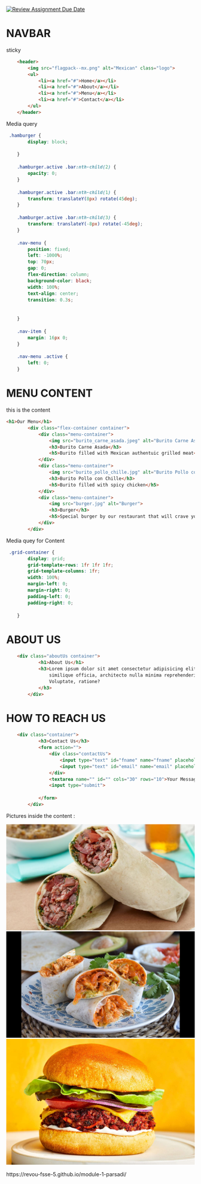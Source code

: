 [![Review Assignment Due Date](https://classroom.github.com/assets/deadline-readme-button-22041afd0340ce965d47ae6ef1cefeee28c7c493a6346c4f15d667ab976d596c.svg)](https://classroom.github.com/a/_rEaNyCz)
# NAVBAR
sticky
```html
    <header>
        <img src="flagpack--mx.png" alt="Mexican" class="logo">
        <ul>
            <li><a href="#">Home</a></li>
            <li><a href="#">About</a></li>
            <li><a href="#">Menu</a></li>
            <li><a href="#">Contact</a></li>
        </ul>
    </header>
```

Media query 
```css
 .hamburger {
        display: block;

    }

    .hamburger.active .bar:nth-child(2) {
        opacity: 0;
    }

    .hamburger.active .bar:nth-child(1) {
        transform: translateY(8px) rotate(45deg);
    }

    .hamburger.active .bar:nth-child(3) {
        transform: translateY(-8px) rotate(-45deg);
    }

    .nav-menu {
        position: fixed;
        left: -1000%;
        top: 70px;
        gap: 0;
        flex-direction: column;
        background-color: black;
        width: 100%;
        text-align: center;
        transition: 0.3s;


    }

    .nav-item {
        margin: 16px 0;
    }

    .nav-menu .active {
        left: 0;
    }

```

# MENU CONTENT
this is the content
```html
<h1>Our Menu</h1>
        <div class="flex-container container">
            <div class="menu-container">
                <img src="burito_carne_asada.jpeg" alt="Burito Carne Asada">
                <h3>Burito Carne Asada</h3>
                <h5>Burito filled with Mexican authentuic grilled meat</h5>
            </div>
            <div class="menu-container">
                <img src="burito_pollo_chille.jpg" alt="Burito Pollo con Chille">
                <h3>Burito Pollo con Chille</h3>
                <h5>Burito filled with spicy chicken</h5>
            </div>
            <div class="menu-container">
                <img src="burger.jpg" alt="Burger">
                <h3>Burger</h3>
                <h5>Special burger by our restaurant that will crave your gut</h5>
            </div>
        </div>
```

Media quey for Content 
```css
 .grid-container {
        display: grid;
        grid-template-rows: 1fr 1fr 1fr;
        grid-template-columns: 1fr;
        width: 100%;
        margin-left: 0;
        margin-right: 0;
        padding-left: 0;
        padding-right: 0;

    }
```

# ABOUT US
```html
    <div class="aboutUs container">
            <h1>About Us</h1>
            <h3>Lorem ipsum dolor sit amet consectetur adipisicing elit. Exercitationem, atque! Porro magnam odio
                similique officia, architecto nulla minima reprehenderit incidunt adipisci, labore cupiditate!
                Voluptate, ratione?
            </h3>
        </div>
```

# HOW TO REACH US
```html
    <div class="container">
            <h3>Contact Us</h3>
            <form action="">
                <div class="contactUs">
                    <input type="text" id="fname" name="fname" placeholder="Your Name">
                    <input type="text" id="email" name="email" placeholder="Your email">
                </div>
                <textarea name="" id="" cols="30" rows="10">Your Message</textarea>
                <input type="submit">

            </form>
        </div>
```
Pictures inside the content :

![Burito Carne Asada](burito_carne_asada.jpeg)
![Burito Pollo con Chille](burito_pollo_chille.jpg)
![Burger](burger.jpg )

<p> https://revou-fsse-5.github.io/module-1-parsadi/ </p>